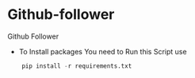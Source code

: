 # Github-follower
Github Follower 
- To Install packages You need to Run this Script use

```py
    pip install -r requirements.txt
```